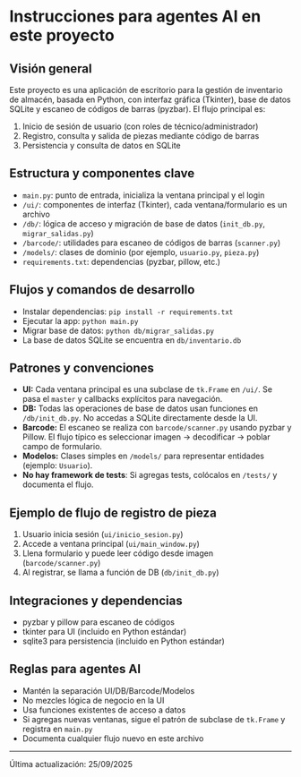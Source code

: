 
# Instrucciones para agentes AI en este proyecto

## Visión general
Este proyecto es una aplicación de escritorio para la gestión de inventario de almacén, basada en Python, con interfaz gráfica (Tkinter), base de datos SQLite y escaneo de códigos de barras (pyzbar). El flujo principal es:

1. Inicio de sesión de usuario (con roles de técnico/administrador)
2. Registro, consulta y salida de piezas mediante código de barras
3. Persistencia y consulta de datos en SQLite

## Estructura y componentes clave
- `main.py`: punto de entrada, inicializa la ventana principal y el login
- `/ui/`: componentes de interfaz (Tkinter), cada ventana/formulario es un archivo
- `/db/`: lógica de acceso y migración de base de datos (`init_db.py`, `migrar_salidas.py`)
- `/barcode/`: utilidades para escaneo de códigos de barras (`scanner.py`)
- `/models/`: clases de dominio (por ejemplo, `usuario.py`, `pieza.py`)
- `requirements.txt`: dependencias (pyzbar, pillow, etc.)

## Flujos y comandos de desarrollo
- Instalar dependencias: `pip install -r requirements.txt`
- Ejecutar la app: `python main.py`
- Migrar base de datos: `python db/migrar_salidas.py`
- La base de datos SQLite se encuentra en `db/inventario.db`

## Patrones y convenciones
- **UI:** Cada ventana principal es una subclase de `tk.Frame` en `/ui/`. Se pasa el `master` y callbacks explícitos para navegación.
- **DB:** Todas las operaciones de base de datos usan funciones en `/db/init_db.py`. No accedas a SQLite directamente desde la UI.
- **Barcode:** El escaneo se realiza con `barcode/scanner.py` usando pyzbar y Pillow. El flujo típico es seleccionar imagen → decodificar → poblar campo de formulario.
- **Modelos:** Clases simples en `/models/` para representar entidades (ejemplo: `Usuario`).
- **No hay framework de tests**: Si agregas tests, colócalos en `/tests/` y documenta el flujo.

## Ejemplo de flujo de registro de pieza
1. Usuario inicia sesión (`ui/inicio_sesion.py`)
2. Accede a ventana principal (`ui/main_window.py`)
3. Llena formulario y puede leer código desde imagen (`barcode/scanner.py`)
4. Al registrar, se llama a función de DB (`db/init_db.py`)

## Integraciones y dependencias
- pyzbar y pillow para escaneo de códigos
- tkinter para UI (incluido en Python estándar)
- sqlite3 para persistencia (incluido en Python estándar)

## Reglas para agentes AI
- Mantén la separación UI/DB/Barcode/Modelos
- No mezcles lógica de negocio en la UI
- Usa funciones existentes de acceso a datos
- Si agregas nuevas ventanas, sigue el patrón de subclase de `tk.Frame` y registra en `main.py`
- Documenta cualquier flujo nuevo en este archivo

---
Última actualización: 25/09/2025
